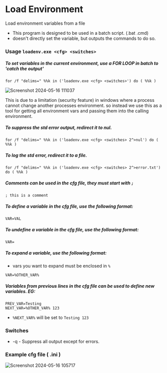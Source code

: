 # Load Environment
Load environment variables from a file

- This program is designed to be used in a batch script. (.bat .cmd)
- doesn't directly set the variable, but outputs the commands to do so.

### Usage ```loadenv.exe <cfg> <switches>```
  

##### To set variables in the current environment, use a FOR LOOP in batch to 'catch the output'
```
for /f "delims=" %%k in ('loadenv.exe <cfg> <switches>') do ( %%k )
```
![Screenshot 2024-05-16 111037](https://github.com/tommojphillips/LoadEnvironment/assets/39871058/c0113450-2804-43db-9052-2ada93f40591)

This is due to a limitation (security feature) in windows where a process cannot change another processes environment. so instead
we use this as a tool for getting all environment vars and passing them into the calling environment. 

##### To suppress the std error output, redirect it to nul.
```
for /f "delims=" %%k in ('loadenv.exe <cfg> <switches> 2^>nul') do ( %%k )
```

##### To log the std error, redirect it to a file.
```
for /f "delims=" %%k in ('loadenv.exe <cfg> <switches> 2^>error.txt') do ( %%k )
```

##### Comments can be used in the cfg file, they must start with ```;```

 ```; this is a comment```

 ##### To define a variable in the cfg file, use the following format:

```VAR=VAL```

##### To undefine a variable in the cfg file, use the following format:

```VAR=```

##### To expand a variable, use the following format:
- vars you want to expand must be enclosed in ```%```

```VAR=%OTHER_VAR%```

##### Variables from previous lines in the cfg file can be used to define new variables. EG:

```
PREV_VAR=Testing
NEXT_VAR=%OTHER_VAR% 123
```
- ```%NEXT_VAR%``` will be set to ```Testing 123```


### Switches 
- -q    - Suppress all output except for errors.

### Example cfg file ( .ini )
![Screenshot 2024-05-16 105717](https://github.com/tommojphillips/LoadEnvironment/assets/39871058/2f0653cb-e1bb-4c69-9f68-40d4bbddf026)

